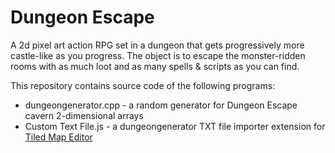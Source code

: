 # Dungeon Escape 

A 2d pixel art action RPG set in a dungeon that gets progressively more castle-like as you progress. The object is to escape the monster-ridden rooms with as much loot and as many spells & scripts as you can find.

This repository contains source code of the following programs:

* dungeongenerator.cpp - a random generator for Dungeon Escape cavern 2-dimensional arrays
* Custom Text File.js - a dungeongenerator TXT file importer extension for <a href="https://mapeditor.org">Tiled Map Editor</a>
